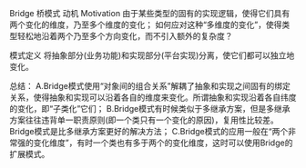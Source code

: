Bridge 桥模式
动机 Motivation
	由于某些类型的固有的实现逻辑，使得它们具有两个变化的维度，乃至多个维度的变化；
	如何应对这种“多维度的变化”，使得类型轻松地沿着两个乃至多个方向变化，而不引入额外的复杂度？

模式定义
	将抽象部分(业务功能)和实现部分(平台实现)分离，使它们都可以独立地变化。

总结：
	A.Bridge模式使用“对象间的组合关系”解耦了抽象和实现之间固有的绑定关系，使得抽象和实现可以沿着各自的维度来变化。所谓抽象和实现沿着各自纬度的变化，即“子类化”它们；
	B.Bridge模式有时候类似于多继承方案，但是多继承方案往往违背单一职责原则(即一个类只有一个变化的原因)，复用性比较差。Bridge模式是比多继承方案更好的解决方法；
	C.Bridge模式的应用一般在“两个非常强的变化维度”，有时一个类也有多于两个的变化维度，这时可以使用Bridge的扩展模式。

